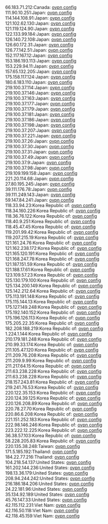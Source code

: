 66.183.71.212:Canada: [ovpn config](vpn/66_183_71_212.ovpn)  
111.90.10.251:Japan: [ovpn config](vpn/111_90_10_251.ovpn)  
114.144.108.91:Japan: [ovpn config](vpn/114_144_108_91.ovpn)  
121.102.62.130:Japan: [ovpn config](vpn/121_102_62_130.ovpn)  
121.119.124.90:Japan: [ovpn config](vpn/121_119_124_90.ovpn)  
122.133.99.184:Japan: [ovpn config](vpn/122_133_99_184.ovpn)  
126.140.72.108:Japan: [ovpn config](vpn/126_140_72_108.ovpn)  
126.60.172.31:Japan: [ovpn config](vpn/126_60_172_31.ovpn)  
126.77.142.51:Japan: [ovpn config](vpn/126_77_142_51.ovpn)  
152.117.167.12:Japan: [ovpn config](vpn/152_117_167_12.ovpn)  
153.186.193.113:Japan: [ovpn config](vpn/153_186_193_113.ovpn)  
153.229.94.11:Japan: [ovpn config](vpn/153_229_94_11.ovpn)  
157.65.132.205:Japan: [ovpn config](vpn/157_65_132_205.ovpn)  
175.158.117.124:Japan: [ovpn config](vpn/175_158_117_124.ovpn)  
180.6.183.110:Japan: [ovpn config](vpn/180_6_183_110.ovpn)  
219.100.37.114:Japan: [ovpn config](vpn/219_100_37_114.ovpn)  
219.100.37.146:Japan: [ovpn config](vpn/219_100_37_146.ovpn)  
219.100.37.163:Japan: [ovpn config](vpn/219_100_37_163.ovpn)  
219.100.37.177:Japan: [ovpn config](vpn/219_100_37_177.ovpn)  
219.100.37.179:Japan: [ovpn config](vpn/219_100_37_179.ovpn)  
219.100.37.181:Japan: [ovpn config](vpn/219_100_37_181.ovpn)  
219.100.37.186:Japan: [ovpn config](vpn/219_100_37_186.ovpn)  
219.100.37.198:Japan: [ovpn config](vpn/219_100_37_198.ovpn)  
219.100.37.207:Japan: [ovpn config](vpn/219_100_37_207.ovpn)  
219.100.37.221:Japan: [ovpn config](vpn/219_100_37_221.ovpn)  
219.100.37.26:Japan: [ovpn config](vpn/219_100_37_26.ovpn)  
219.100.37.30:Japan: [ovpn config](vpn/219_100_37_30.ovpn)  
219.100.37.31:Japan: [ovpn config](vpn/219_100_37_31.ovpn)  
219.100.37.49:Japan: [ovpn config](vpn/219_100_37_49.ovpn)  
219.100.37.9:Japan: [ovpn config](vpn/219_100_37_9.ovpn)  
219.100.37.98:Japan: [ovpn config](vpn/219_100_37_98.ovpn)  
219.109.199.158:Japan: [ovpn config](vpn/219_109_199_158.ovpn)  
221.20.114.68:Japan: [ovpn config](vpn/221_20_114_68.ovpn)  
27.80.195.245:Japan: [ovpn config](vpn/27_80_195_245.ovpn)  
39.111.176.78:Japan: [ovpn config](vpn/39_111_176_78.ovpn)  
39.111.249.143:Japan: [ovpn config](vpn/39_111_249_143.ovpn)  
59.147.84.241:Japan: [ovpn config](vpn/59_147_84_241.ovpn)  
118.33.94.23:Korea Republic of: [ovpn config](vpn/118_33_94_23.ovpn)  
118.34.160.226:Korea Republic of: [ovpn config](vpn/118_34_160_226.ovpn)  
118.36.76.122:Korea Republic of: [ovpn config](vpn/118_36_76_122.ovpn)  
118.40.9.251:Korea Republic of: [ovpn config](vpn/118_40_9_251.ovpn)  
118.45.47.45:Korea Republic of: [ovpn config](vpn/118_45_47_45.ovpn)  
119.201.99.42:Korea Republic of: [ovpn config](vpn/119_201_99_42.ovpn)  
119.207.215.19:Korea Republic of: [ovpn config](vpn/119_207_215_19.ovpn)  
121.161.24.76:Korea Republic of: [ovpn config](vpn/121_161_24_76.ovpn)  
121.162.238.172:Korea Republic of: [ovpn config](vpn/121_162_238_172.ovpn)  
121.165.120.191:Korea Republic of: [ovpn config](vpn/121_165_120_191.ovpn)  
121.168.247.78:Korea Republic of: [ovpn config](vpn/121_168_247_78.ovpn)  
121.187.151.59:Korea Republic of: [ovpn config](vpn/121_187_151_59.ovpn)  
121.188.17.61:Korea Republic of: [ovpn config](vpn/121_188_17_61.ovpn)  
123.109.57.23:Korea Republic of: [ovpn config](vpn/123_109_57_23.ovpn)  
125.130.179.100:Korea Republic of: [ovpn config](vpn/125_130_179_100.ovpn)  
125.134.200.149:Korea Republic of: [ovpn config](vpn/125_134_200_149.ovpn)  
125.142.212.64:Korea Republic of: [ovpn config](vpn/125_142_212_64.ovpn)  
175.113.191.148:Korea Republic of: [ovpn config](vpn/175_113_191_148.ovpn)  
175.115.144.13:Korea Republic of: [ovpn config](vpn/175_115_144_13.ovpn)  
175.127.149.248:Korea Republic of: [ovpn config](vpn/175_127_149_248.ovpn)  
175.192.140.152:Korea Republic of: [ovpn config](vpn/175_192_140_152.ovpn)  
175.196.126.113:Korea Republic of: [ovpn config](vpn/175_196_126_113.ovpn)  
175.205.22.35:Korea Republic of: [ovpn config](vpn/175_205_22_35.ovpn)  
182.208.188.219:Korea Republic of: [ovpn config](vpn/182_208_188_219.ovpn)  
1.224.1.144:Korea Republic of: [ovpn config](vpn/1_224_1_144.ovpn)  
210.179.181.248:Korea Republic of: [ovpn config](vpn/210_179_181_248.ovpn)  
210.99.33.174:Korea Republic of: [ovpn config](vpn/210_99_33_174.ovpn)  
211.105.47.120:Korea Republic of: [ovpn config](vpn/211_105_47_120.ovpn)  
211.209.76.208:Korea Republic of: [ovpn config](vpn/211_209_76_208.ovpn)  
211.209.9.99:Korea Republic of: [ovpn config](vpn/211_209_9_99.ovpn)  
211.217.64.15:Korea Republic of: [ovpn config](vpn/211_217_64_15.ovpn)  
211.63.238.228:Korea Republic of: [ovpn config](vpn/211_63_238_228.ovpn)  
211.63.238.228:Korea Republic of: [ovpn config](vpn/211_63_238_228.ovpn)  
218.157.243.81:Korea Republic of: [ovpn config](vpn/218_157_243_81.ovpn)  
219.241.76.53:Korea Republic of: [ovpn config](vpn/219_241_76_53.ovpn)  
220.122.35.153:Korea Republic of: [ovpn config](vpn/220_122_35_153.ovpn)  
220.124.39.125:Korea Republic of: [ovpn config](vpn/220_124_39_125.ovpn)  
220.126.208.89:Korea Republic of: [ovpn config](vpn/220_126_208_89.ovpn)  
220.78.27.70:Korea Republic of: [ovpn config](vpn/220_78_27_70.ovpn)  
220.86.6.208:Korea Republic of: [ovpn config](vpn/220_86_6_208.ovpn)  
221.151.252.183:Korea Republic of: [ovpn config](vpn/221_151_252_183.ovpn)  
222.98.146.246:Korea Republic of: [ovpn config](vpn/222_98_146_246.ovpn)  
223.222.12.225:Korea Republic of: [ovpn config](vpn/223_222_12_225.ovpn)  
36.38.57.103:Korea Republic of: [ovpn config](vpn/36_38_57_103.ovpn)  
58.228.205.83:Korea Republic of: [ovpn config](vpn/58_228_205_83.ovpn)  
220.135.38.248:Taiwan: [ovpn config](vpn/220_135_38_248.ovpn)  
171.5.185.192:Thailand: [ovpn config](vpn/171_5_185_192.ovpn)  
184.22.77.216:Thailand: [ovpn config](vpn/184_22_77_216.ovpn)  
104.218.54.137:United States: [ovpn config](vpn/104_218_54_137.ovpn)  
161.202.144.236:United States: [ovpn config](vpn/161_202_144_236.ovpn)  
198.13.36.179:United States: [ovpn config](vpn/198_13_36_179.ovpn)  
208.94.244.242:United States: [ovpn config](vpn/208_94_244_242.ovpn)  
216.186.184.206:United States: [ovpn config](vpn/216_186_184_206.ovpn)  
24.22.181.96:United States: [ovpn config](vpn/24_22_181_96.ovpn)  
35.134.92.189:United States: [ovpn config](vpn/35_134_92_189.ovpn)  
45.76.147.33:United States: [ovpn config](vpn/45_76_147_33.ovpn)  
42.115.112.231:Viet Nam: [ovpn config](vpn/42_115_112_231.ovpn)  
42.116.50.118:Viet Nam: [ovpn config](vpn/42_116_50_118.ovpn)  
42.118.45.159:Viet Nam: [ovpn config](vpn/42_118_45_159.ovpn)  
